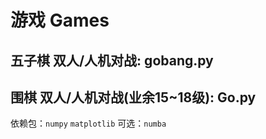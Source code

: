 # 游戏 Games
## 五子棋 双人/人机对战: gobang.py  
## 围棋 双人/人机对战(业余15~18级): Go.py

依赖包：``numpy`` ``matplotlib`` 
可选：``numba``
